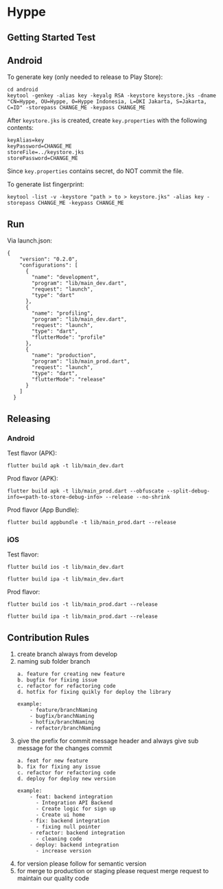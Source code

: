# Hyppe

## Getting Started Test

## Android

To generate key (only needed to release to Play Store):

    cd android
    keytool -genkey -alias key -keyalg RSA -keystore keystore.jks -dname "CN=Hyppe, OU=Hyppe, O=Hyppe Indonesia, L=DKI Jakarta, S=Jakarta, C=ID" -storepass CHANGE_ME -keypass CHANGE_ME

After `keystore.jks` is created, create `key.properties` with the following contents:

    keyAlias=key
    keyPassword=CHANGE_ME
    storeFile=../keystore.jks
    storePassword=CHANGE_ME

Since `key.properties` contains secret, do NOT commit the file.

To generate list fingerprint:

    keytool -list -v -keystore "path > to > keystore.jks" -alias key -storepass CHANGE_ME -keypass CHANGE_ME

## Run

Via launch.json:

```
{
    "version": "0.2.0",
    "configurations": [
      {
        "name": "development",
        "program": "lib/main_dev.dart",
        "request": "launch",
        "type": "dart"
      },
      {
        "name": "profiling",
        "program": "lib/main_dev.dart",
        "request": "launch",
        "type": "dart",
        "flutterMode": "profile"
      },
      {
        "name": "production",
        "program": "lib/main_prod.dart",
        "request": "launch",
        "type": "dart",
        "flutterMode": "release"
      }
    ]
  }
```

## Releasing

### Android

Test flavor (APK):

    flutter build apk -t lib/main_dev.dart

Prod flavor (APK):

    flutter build apk -t lib/main_prod.dart --obfuscate --split-debug-info=<path-to-store-debug-info> --release --no-shrink

Prod flavor (App Bundle):

    flutter build appbundle -t lib/main_prod.dart --release

### iOS

Test flavor:

    flutter build ios -t lib/main_dev.dart

    flutter build ipa -t lib/main_dev.dart

Prod flavor:

    flutter build ios -t lib/main_prod.dart --release

    flutter build ipa -t lib/main_prod.dart --release

## Contribution Rules

1.  create branch always from develop
2.  naming sub folder branch
    ```
    a. feature for creating new feature
    b. bugfix for fixing issue
    c. refactor for refactoring code
    d. hotfix for fixing quikly for deploy the library
    ```
    ```
    example:
        - feature/branchNaming
        - bugfix/branchNaming
        - hotfix/branchNaming
        - refactor/branchNaming
    ```
3.  give the prefix for commit message header and always give sub message for the changes commit
    ```
    a. feat for new feature
    b. fix for fixing any issue
    c. refactor for refactoring code
    d. deploy for deploy new version
    ```
    ```
    example:
        - feat: backend integration
          - Integration API Backend
          - Create logic for sign up
          - Create ui home
        - fix: backend integration
          - fixing null pointer
        - refactor: backend integration
          - cleaning code
        - deploy: backend integration
          - increase version
    ```
4.  for version please follow for semantic version
5.  for merge to production or staging please request merge request to maintain our quality code
